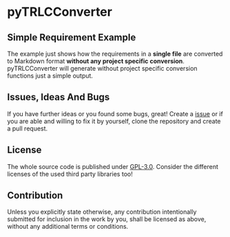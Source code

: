 # pyTRLCConverter <!-- omit in toc -->

## Simple Requirement Example
The example just shows how the requirements in a **single file** are converted to Markdown format **without any project specific conversion**. pyTRLCConverter will generate without project specific conversion functions just a simple output.

## Issues, Ideas And Bugs

If you have further ideas or you found some bugs, great! Create a [issue](https://github.com/NewTec-GmbH/KTANE/issues) or if you are able and willing to fix it by yourself, clone the repository and create a pull request.

## License

The whole source code is published under [GPL-3.0](https://github.com/NewTec-GmbH/pyTRLCConverter/blob/main/LICENSE).
Consider the different licenses of the used third party libraries too!

## Contribution

Unless you explicitly state otherwise, any contribution intentionally submitted for inclusion in the work by you, shall be licensed as above, without any additional terms or conditions.
